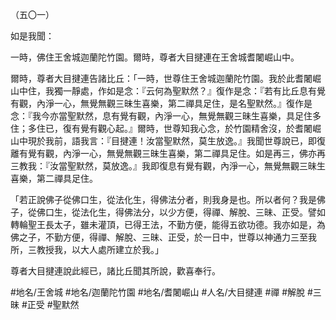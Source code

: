 （五〇一）

如是我聞：

一時，佛住王舍城迦蘭陀竹園。爾時，尊者大目揵連在王舍城耆闍崛山中。

爾時，尊者大目揵連告諸比丘：「一時，世尊住王舍城迦蘭陀竹園。我於此耆闍崛山中住，我獨一靜處，作如是念：『云何為聖默然？』復作是念：『若有比丘息有覺有觀，內淨一心，無覺無觀三昧生喜樂，第二禪具足住，是名聖默然。』復作是念：『我今亦當聖默然，息有覺有觀，內淨一心，無覺無觀三昧生喜樂，具足住多住；多住已，復有覺有觀心起。』爾時，世尊知我心念，於竹園精舍沒，於耆闍崛山中現於我前，語我言：『目揵連！汝當聖默然，莫生放逸。』我聞世尊說已，即復離有覺有觀，內淨一心，無覺無觀三昧生喜樂，第二禪具足住。如是再三，佛亦再三教我：『汝當聖默然，莫放逸。』我即復息有覺有觀，內淨一心，無覺無觀三昧生喜樂，第二禪具足住。

「若正說佛子從佛口生，從法化生，得佛法分者，則我身是也。所以者何？我是佛子，從佛口生，從法化生，得佛法分，以少方便，得禪、解脫、三昧、正受。譬如轉輪聖王長太子，雖未灌頂，已得王法，不勤方便，能得五欲功德。我亦如是，為佛之子，不勤方便，得禪、解脫、三昧、正受，於一日中，世尊以神通力三至我所，三教授我，以大人處所建立於我。」

尊者大目揵連說此經已，諸比丘聞其所說，歡喜奉行。

#地名/王舍城
#地名/迦蘭陀竹園
#地名/耆闍崛山
#人名/大目揵連
#禪
#解脫
#三昧
#正受
#聖默然
